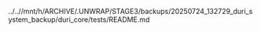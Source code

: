 ../..//mnt/h/ARCHIVE/.UNWRAP/STAGE3/backups/20250724_132729_duri_system_backup/duri_core/tests/README.md
